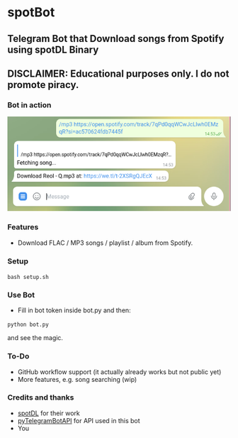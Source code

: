 # spotBot #
## Telegram Bot that Download songs from Spotify using spotDL Binary ##
## DISCLAIMER: Educational purposes only. I do not promote piracy. ##

### Bot in action ###
![demo](.github/assets/demo.png)


### Features ###

- Download FLAC / MP3 songs / playlist / album from Spotify.

### Setup ###

`
bash setup.sh
`

### Use Bot ###

- Fill in bot token inside bot.py and then:

`
python bot.py
`

and see the magic.

### To-Do ###
- GitHub workflow support (it actually already works but not public yet)
- More features, e.g. song searching (wip)

### Credits and thanks ###
- [spotDL](https://github.com/spotdl) for their work
- [pyTelegramBotAPI](https://github.com/eternnoir/pyTelegramBotAPI) for API used in this bot
- You